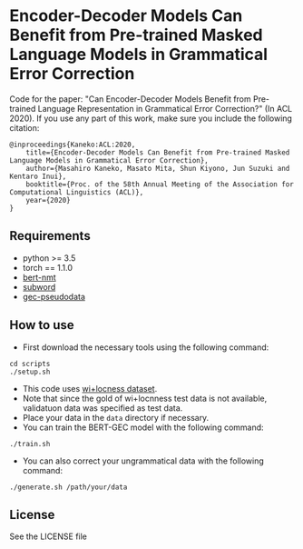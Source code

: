 # Encoder-Decoder Models Can Benefit from Pre-trained Masked Language Models in Grammatical Error Correction
Code for the paper: "Can Encoder-Decoder Models Benefit from Pre-trained Language Representation in Grammatical Error Correction?" (In ACL 2020).
If you use any part of this work, make sure you include the following citation:
```
@inproceedings{Kaneko:ACL:2020,
    title={Encoder-Decoder Models Can Benefit from Pre-trained Masked Language Models in Grammatical Error Correction},
    author={Masahiro Kaneko, Masato Mita, Shun Kiyono, Jun Suzuki and Kentaro Inui},
    booktitle={Proc. of the 58th Annual Meeting of the Association for Computational Linguistics (ACL)},
    year={2020}
}
```
## Requirements
- python >= 3.5
- torch == 1.1.0
- [bert-nmt](https://github.com/bert-nmt/bert-nmt)
- [subword](https://github.com/rsennrich/subword-nmt)
- [gec-pseudodata](https://github.com/butsugiri/gec-pseudodata)

## How to use
- First download the necessary tools using the following command:
```
cd scripts
./setup.sh
```
- This code uses [wi+locness dataset](https://www.cl.cam.ac.uk/research/nl/bea2019st/).
- Note that since the gold of wi+locnness test data is not available, validatuon data was specified as test data.
- Place your data in the `data` directory if necessary.
- You can train the BERT-GEC model with the following command:
```
./train.sh
```
- You can also correct your ungrammatical data with the following command:
```
./generate.sh /path/your/data
```

## License
See the LICENSE file

